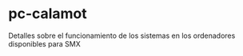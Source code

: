 # pc-calamot

Detalles sobre el funcionamiento de los sistemas en los ordenadores disponibles para SMX
